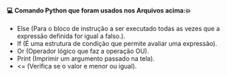 #### :computer: Comando Python que foram usados nos Arquivos acima::boom:
- Else (Para o bloco de instrução a ser executado todas as vezes que a expressão definida for igual a falso.).
- If (É uma estrutura de condição que permite avaliar uma expressão).
- Or (Operador lógico que faz a operação OU).
- Print (Imprimir um argumento passado na tela).
- <= (Verifica se o valor e menor ou igual).
